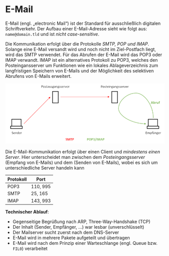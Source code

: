 # E-Mail
E-Mail (engl. „electronic Mail“) ist der Standard für ausschließlich digitalen Schriftverkehr. Der Aufbau einer E-Mail-Adresse sieht wie folgt aus: `name@domain.tld` und ist *nicht case-sensitive*.

Die Kommunikation erfolgt über die Protokolle *SMTP, POP und IMAP*. Solange eine E-Mail versandt wird und noch nicht im Ziel-Postfach liegt, wird das SMTP verwendet. Für das Abrufen der E-Mail wird das POP3 oder IMAP verwandt. IMAP ist ein alternatives Protokoll zu POP3, welches den Posteingansserver um Funktionen wie ein lokales Ablageverzeichnis zum langfristigen Speichern von E-Mails und der Möglichkeit des selektiven Abrufens von E-Mails erweitert.

![](../_Medien/Mailserver.png)

Die E-Mail-Kommunikation erfolgt über einen Client und *mindestens einen Server*. Hier unterscheidet man zwischen dem *Posteingangsserver* (Empfang von E-Mails) und dem  (Senden von E-Mails), wobei es sich um unterschiedliche Server handeln kann

| Protokoll | Port     |
|-----------|----------|
| POP3      | 110, 995 |
| SMTP      | 25, 165  |
| IMAP      | 143, 993 |

**Technischer Ablauf**:
- Gegenseitige Begrüßung nach ARP, Three-Way-Handshake (TCP) 
- Der Inhalt (Sender, Empfänger, …) war lesbar (unverschlüsselt) 
- Der Mailserver sucht zuerst nach dem DNS-Server 
- E-Mail wird in mehrere Pakete aufgeteilt und übertragen 
- E-Mail wird nach dem Prinzip einer Warteschlange (engl. Queue bzw. `FIL0`) verarbeitet

